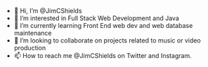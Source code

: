 - 👋 Hi, I’m @JimCShields
- 👀 I’m interested in Full Stack Web Development and Java
- 🌱 I’m currently learning Front End web dev and web database maintenance
- 💞️ I’m looking to collaborate on projects related to music or video production
- 📫 How to reach me @JimCShields on Twitter and Instagram.

<!---
JimCShields/JimCShields is a ✨ special ✨ repository because its `README.md` (this file) appears on your GitHub profile.
You can click the Preview link to take a look at your changes.
--->
